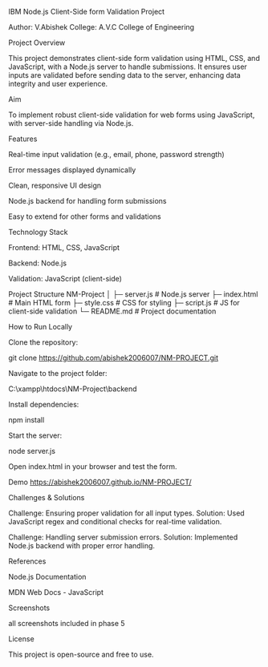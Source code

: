 IBM Node.js Client-Side form Validation Project

Author: V.Abishek
College: A.V.C College of Engineering

Project Overview

This project demonstrates client-side form validation using HTML, CSS, and JavaScript, with a Node.js server to handle submissions. It ensures user inputs are validated before sending data to the server, enhancing data integrity and user experience.

Aim

To implement robust client-side validation for web forms using JavaScript, with server-side handling via Node.js.

Features

Real-time input validation (e.g., email, phone, password strength)

Error messages displayed dynamically

Clean, responsive UI design

Node.js backend for handling form submissions

Easy to extend for other forms and validations

Technology Stack

Frontend: HTML, CSS, JavaScript

Backend: Node.js

Validation: JavaScript (client-side)

Project Structure
NM-Project
│
├─ server.js           # Node.js server
├─ index.html          # Main HTML form
├─ style.css           # CSS for styling
├─ script.js           # JS for client-side validation
└─ README.md           # Project documentation

How to Run Locally

Clone the repository:

git clone https://github.com/abishek2006007/NM-PROJECT.git


Navigate to the project folder:

C:\xampp\htdocs\NM-Project\backend


Install dependencies:

npm install


Start the server:

node server.js


Open index.html in your browser and test the form.

Demo
https://abishek2006007.github.io/NM-PROJECT/

Challenges & Solutions

Challenge: Ensuring proper validation for all input types.
Solution: Used JavaScript regex and conditional checks for real-time validation.

Challenge: Handling server submission errors.
Solution: Implemented Node.js backend with proper error handling.

References

Node.js Documentation

MDN Web Docs - JavaScript

Screenshots

all screenshots included in phase 5

License

This project is open-source and free to use.
